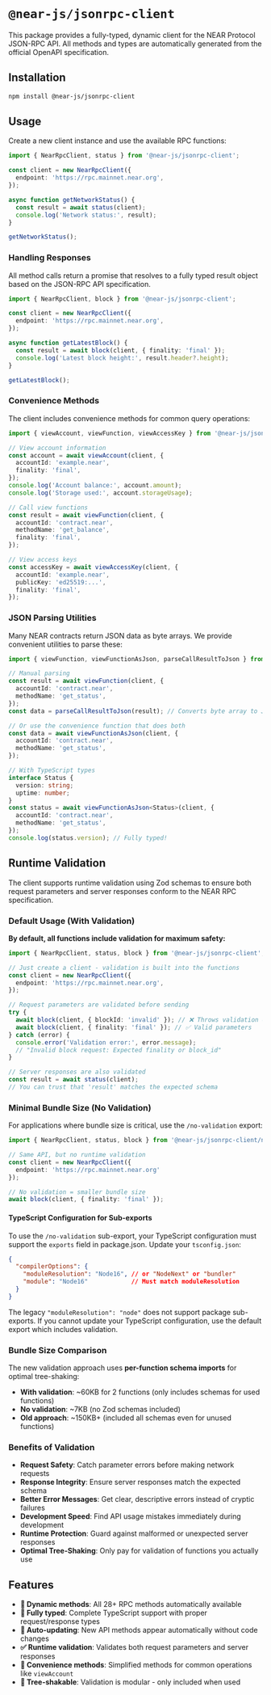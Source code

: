 # `@near-js/jsonrpc-client`

This package provides a fully-typed, dynamic client for the NEAR Protocol JSON-RPC API. All methods and types are automatically generated from the official OpenAPI specification.

## Installation

```bash
npm install @near-js/jsonrpc-client
```

## Usage

Create a new client instance and use the available RPC functions:

```typescript
import { NearRpcClient, status } from '@near-js/jsonrpc-client';

const client = new NearRpcClient({
  endpoint: 'https://rpc.mainnet.near.org',
});

async function getNetworkStatus() {
  const result = await status(client);
  console.log('Network status:', result);
}

getNetworkStatus();
```

### Handling Responses

All method calls return a promise that resolves to a fully typed result object based on the JSON-RPC API specification.

```typescript
import { NearRpcClient, block } from '@near-js/jsonrpc-client';

const client = new NearRpcClient({
  endpoint: 'https://rpc.mainnet.near.org',
});

async function getLatestBlock() {
  const result = await block(client, { finality: 'final' });
  console.log('Latest block height:', result.header?.height);
}

getLatestBlock();
```

### Convenience Methods

The client includes convenience methods for common query operations:

```typescript
import { viewAccount, viewFunction, viewAccessKey } from '@near-js/jsonrpc-client';

// View account information
const account = await viewAccount(client, {
  accountId: 'example.near',
  finality: 'final',
});
console.log('Account balance:', account.amount);
console.log('Storage used:', account.storageUsage);

// Call view functions
const result = await viewFunction(client, {
  accountId: 'contract.near',
  methodName: 'get_balance',
  finality: 'final',
});

// View access keys
const accessKey = await viewAccessKey(client, {
  accountId: 'example.near',
  publicKey: 'ed25519:...',
  finality: 'final',
});
```

### JSON Parsing Utilities

Many NEAR contracts return JSON data as byte arrays. We provide convenient utilities to parse these:

```typescript
import { viewFunction, viewFunctionAsJson, parseCallResultToJson } from '@near-js/jsonrpc-client';

// Manual parsing
const result = await viewFunction(client, {
  accountId: 'contract.near',
  methodName: 'get_status',
});
const data = parseCallResultToJson(result); // Converts byte array to JSON

// Or use the convenience function that does both
const data = await viewFunctionAsJson(client, {
  accountId: 'contract.near', 
  methodName: 'get_status',
});

// With TypeScript types
interface Status {
  version: string;
  uptime: number;
}
const status = await viewFunctionAsJson<Status>(client, {
  accountId: 'contract.near',
  methodName: 'get_status',
});
console.log(status.version); // Fully typed!
```

## Runtime Validation

The client supports runtime validation using Zod schemas to ensure both request parameters and server responses conform to the NEAR RPC specification.

### Default Usage (With Validation)

**By default, all functions include validation for maximum safety:**

```typescript
import { NearRpcClient, status, block } from '@near-js/jsonrpc-client';

// Just create a client - validation is built into the functions
const client = new NearRpcClient({
  endpoint: 'https://rpc.mainnet.near.org',
});

// Request parameters are validated before sending
try {
  await block(client, { blockId: 'invalid' }); // ❌ Throws validation error
  await block(client, { finality: 'final' }); // ✅ Valid parameters
} catch (error) {
  console.error('Validation error:', error.message);
  // "Invalid block request: Expected finality or block_id"
}

// Server responses are also validated
const result = await status(client);
// You can trust that 'result' matches the expected schema
```

### Minimal Bundle Size (No Validation)

For applications where bundle size is critical, use the `/no-validation` export:

```typescript
import { NearRpcClient, status, block } from '@near-js/jsonrpc-client/no-validation';

// Same API, but no runtime validation
const client = new NearRpcClient({
  endpoint: 'https://rpc.mainnet.near.org'
});

// No validation = smaller bundle size
await block(client, { finality: 'final' });
```

#### TypeScript Configuration for Sub-exports

To use the `/no-validation` sub-export, your TypeScript configuration must support the `exports` field in package.json. Update your `tsconfig.json`:

```json
{
  "compilerOptions": {
    "moduleResolution": "Node16", // or "NodeNext" or "bundler"
    "module": "Node16"            // Must match moduleResolution
  }
}
```

The legacy `"moduleResolution": "node"` does not support package sub-exports. If you cannot update your TypeScript configuration, use the default export which includes validation.

### Bundle Size Comparison

The new validation approach uses **per-function schema imports** for optimal tree-shaking:

- **With validation**: ~60KB for 2 functions (only includes schemas for used functions)
- **No validation**: ~7KB (no Zod schemas included)
- **Old approach**: ~150KB+ (included all schemas even for unused functions)

### Benefits of Validation

- **Request Safety**: Catch parameter errors before making network requests
- **Response Integrity**: Ensure server responses match the expected schema
- **Better Error Messages**: Get clear, descriptive errors instead of cryptic failures
- **Development Speed**: Find API usage mistakes immediately during development
- **Runtime Protection**: Guard against malformed or unexpected server responses
- **Optimal Tree-Shaking**: Only pay for validation of functions you actually use

## Features

- **🔧 Dynamic methods**: All 28+ RPC methods automatically available
- **📝 Fully typed**: Complete TypeScript support with proper request/response types
- **🔄 Auto-updating**: New API methods appear automatically without code changes
- **✅ Runtime validation**: Validates both request parameters and server responses
- **🎯 Convenience methods**: Simplified methods for common operations like `viewAccount`
- **🌳 Tree-shakable**: Validation is modular - only included when used
